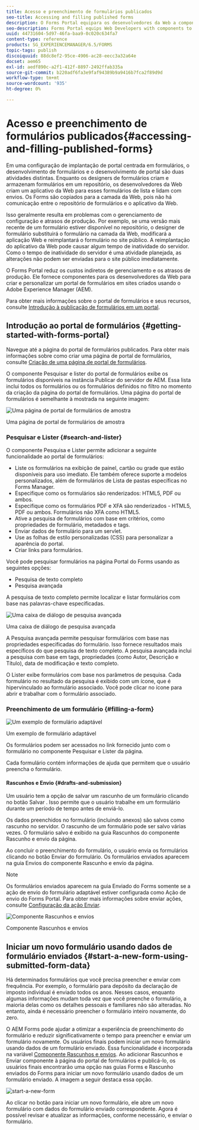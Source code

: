 ```yaml
---
title: Acesso e preenchimento de formulários publicados
seo-title: Accessing and filling published forms
description: O Forms Portal equipara os desenvolvedores da Web a componentes para criar e personalizar um portal de formulários em sites criados usando o Adobe Experience Manager (AEM).
seo-description: Forms Portal equips Web Developers with components to create and customize a forms portal on websites authored using Adobe Experience Manager (AEM).
uuid: 44731604-5d97-46fa-baa9-0c020c634fa7
content-type: reference
products: SG_EXPERIENCEMANAGER/6.5/FORMS
topic-tags: publish
discoiquuid: 88dc8ef2-95ce-4906-ac28-eecc3a32a64e
docset: aem65
exl-id: aedf890c-a2f1-412f-8897-2492ffab335a
source-git-commit: b220adf6fa3e9faf94389b9a9416b7fca2f89d9d
workflow-type: tm+mt
source-wordcount: '935'
ht-degree: 0%

---
```


# Acesso e preenchimento de formulários publicados{#accessing-and-filling-published-forms}

Em uma configuração de implantação de portal centrada em formulários, o desenvolvimento de formulários e o desenvolvimento de portal são duas atividades distintas. Enquanto os designers de formulários criam e armazenam formulários em um repositório, os desenvolvedores da Web criam um aplicativo da Web para esses formulários de lista e lidam com envios. Os Forms são copiados para a camada da Web, pois não há comunicação entre o repositório de formulários e o aplicativo da Web.

Isso geralmente resulta em problemas com o gerenciamento de configuração e atrasos de produção. Por exemplo, se uma versão mais recente de um formulário estiver disponível no repositório, o designer de formulário substituirá o formulário na camada da Web, modificará a aplicação Web e reimplantará o formulário no site público. A reimplantação do aplicativo da Web pode causar algum tempo de inatividade do servidor. Como o tempo de inatividade do servidor é uma atividade planejada, as alterações não podem ser enviadas para o site público imediatamente.

O Forms Portal reduz os custos indiretos de gerenciamento e os atrasos de produção. Ele fornece componentes para os desenvolvedores da Web para criar e personalizar um portal de formulários em sites criados usando o Adobe Experience Manager (AEM).

Para obter mais informações sobre o portal de formulários e seus recursos, consulte [Introdução à publicação de formulários em um portal](/help/forms/using/introduction-publishing-forms.md).

## Introdução ao portal de formulários {#getting-started-with-forms-portal}

Navegue até a página do portal de formulários publicados. Para obter mais informações sobre como criar uma página de portal de formulários, consulte [Criação de uma página de portal de formulários](../../forms/using/creating-form-portal-page.md).

O componente Pesquisar e lister do portal de formulários exibe os formulários disponíveis na instância Publicar do servidor de AEM. Essa lista inclui todos os formulários ou os formulários definidos no filtro no momento da criação da página do portal de formulários. Uma página do portal de formulários é semelhante à mostrada na seguinte imagem:

![Uma página de portal de formulários de amostra ](assets/forms-portal-page.png)

Uma página de portal de formulários de amostra

### Pesquisar e Lister {#search-and-lister}

O componente Pesquisa e Lister permite adicionar a seguinte funcionalidade ao portal de formulários:

* Liste os formulários na exibição de painel, cartão ou grade que estão disponíveis para uso imediato. Ele também oferece suporte a modelos personalizados, além de formulários de Lista de pastas específicas no Forms Manager.
* Especifique como os formulários são renderizados: HTML5, PDF ou ambos.
* Especifique como os formulários PDF e XFA são renderizados - HTML5, PDF ou ambos. Formulários não XFA como HTML5.
* Ative a pesquisa de formulários com base em critérios, como propriedades de formulário, metadados e tags.
* Enviar dados de formulário para um servlet.
* Use as folhas de estilo personalizadas (CSS) para personalizar a aparência do portal.
* Criar links para formulários.

Você pode pesquisar formulários na página Portal do Forms usando as seguintes opções:

* Pesquisa de texto completo
* Pesquisa avançada

A pesquisa de texto completo permite localizar e listar formulários com base nas palavras-chave especificadas.

![Uma caixa de diálogo de pesquisa avançada](assets/search-panel.png)

Uma caixa de diálogo de pesquisa avançada

A Pesquisa avançada permite pesquisar formulários com base nas propriedades especificadas do formulário. Isso fornece resultados mais específicos do que pesquisa de texto completo. A pesquisa avançada inclui a pesquisa com base em tags, propriedades (como Autor, Descrição e Título), data de modificação e texto completo.

O Lister exibe formulários com base nos parâmetros de pesquisa. Cada formulário no resultado da pesquisa é exibido com um ícone, que é hipervinculado ao formulário associado. Você pode clicar no ícone para abrir e trabalhar com o formulário associado.

### Preenchimento de um formulário {#filling-a-form}

![Um exemplo de formulário adaptável](assets/filling_a_form.png)

Um exemplo de formulário adaptável

Os formulários podem ser acessados no link fornecido junto com o formulário no componente Pesquisar e Lister da página.

Cada formulário contém informações de ajuda que permitem que o usuário preencha o formulário.

#### Rascunhos e Envio {#drafts-and-submission}

Um usuário tem a opção de salvar um rascunho de um formulário clicando no botão Salvar . Isso permite que o usuário trabalhe em um formulário durante um período de tempo antes de enviá-lo.

Os dados preenchidos no formulário (incluindo anexos) são salvos como rascunho no servidor. O rascunho de um formulário pode ser salvo várias vezes. O formulário salvo é exibido na guia Rascunhos do componente Rascunho e envio da página.

Ao concluir o preenchimento do formulário, o usuário envia os formulários clicando no botão Enviar do formulário. Os formulários enviados aparecem na guia Envios do componente Rascunho e envio da página.

>[!NOTE]
>
>Os formulários enviados aparecem na guia Enviado do Forms somente se a ação de envio do formulário adaptável estiver configurada como Ação de envio do Forms Portal. Para obter mais informações sobre enviar ações, consulte [Configuração da ação Enviar](../../forms/using/configuring-submit-actions.md).

![Componente Rascunhos e envios](assets/draft-submission.png)

Componente Rascunhos e envios

## Iniciar um novo formulário usando dados de formulário enviados {#start-a-new-form-using-submitted-form-data}

Há determinados formulários que você precisa preencher e enviar com frequência. Por exemplo, o formulário para depósito da declaração de imposto individual é enviado todos os anos. Nesses casos, enquanto algumas informações mudam toda vez que você preenche o formulário, a maioria delas como os detalhes pessoais e familiares não são alteradas. No entanto, ainda é necessário preencher o formulário inteiro novamente, do zero.

O AEM Forms pode ajudar a otimizar a experiência de preenchimento do formulário e reduzir significativamente o tempo para preencher e enviar um formulário novamente. Os usuários finais podem iniciar um novo formulário usando dados de um formulário enviado. Essa funcionalidade é incorporada na variável [Componente Rascunhos e envios](../../forms/using/draft-submission-component.md). Ao adicionar Rascunhos e Enviar componente à página do portal de formulários e publicá-lo, os usuários finais encontrarão uma opção nas guias Forms e Rascunho enviados do Forms para iniciar um novo formulário usando dados de um formulário enviado. A imagem a seguir destaca essa opção.

![start-a-new-form](assets/start-a-new-form.png)

Ao clicar no botão para iniciar um novo formulário, ele abre um novo formulário com dados do formulário enviado correspondente. Agora é possível revisar e atualizar as informações, conforme necessário, e enviar o formulário.
